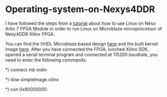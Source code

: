 # Operating-system-on-Nexys4DDR
I have followed the steps from a [tutorial](https://numato.com/kb/neso-microblaze-linux-run-linux-neso-artix-7-fpga-module/) about how to use Linux on Neso Artix 7 FPGA Module 
in order to run Linux on Microblaze microprocessor of Nexy4DDR Xilinx FPGA.

You can find the VHDL Microblaze based design [here](https://drive.google.com/open?id=1hH_0bFCKllBBNAE0KmEyMKzA5Xz0jvmO) and the built kernel image [here](https://drive.google.com/open?id=16sisLT27eqf15LptbpqN0mRc0omVqLQd).
After you have connected the FPGA, lunched Xilinx SDK, opened a serial terminal program and connected at 115200 baudrate,
you need to enter the following commands:

*) connect mb mdm

*) dow simpleImage.xilinx

*) con 0x80000000
